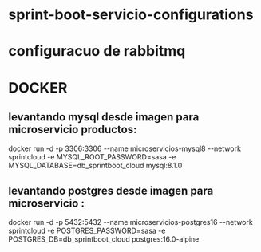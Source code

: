 # sprint-boot-servicio-configurations
# configuracuo de rabbitmq
# DOCKER
## levantando mysql desde imagen para microservicio productos: 
docker run -d -p 3306:3306 --name microservicios-mysql8 --network sprintcloud -e MYSQL_ROOT_PASSWORD=sasa -e MYSQL_DATABASE=db_sprintboot_cloud mysql:8.1.0

## levantando postgres desde imagen para microservicio :
docker run -d -p 5432:5432 --name microservicios-postgres16 --network sprintcloud -e POSTGRES_PASSWORD=sasa -e POSTGRES_DB=db_sprintboot_cloud postgres:16.0-alpine